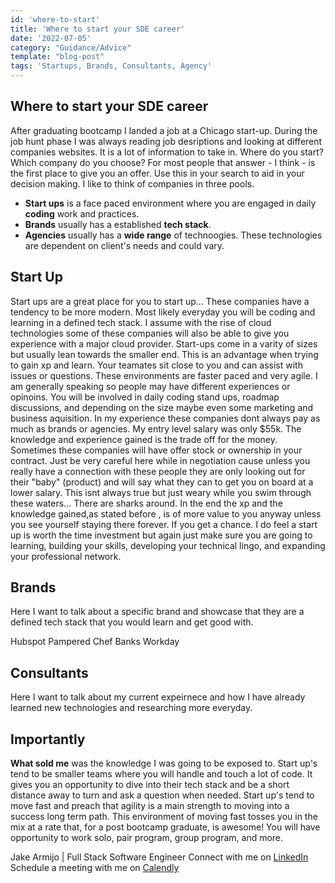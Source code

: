 ```yaml
---
id: 'where-to-start'
title: 'Where to start your SDE career'
date: '2022-07-05'
category: "Guidance/Advice"
template: "blog-post"
tags: 'Startups, Brands, Consultants, Agency'
---
```

## Where to start your SDE career

After graduating bootcamp I landed a job at a Chicago start-up. During the job hunt phase I was always reading job desriptions and looking at different companies websites. It is a lot of information to take in. Where do you start? Which company do you choose?  For most people that answer - I think - is the first place to give you an offer. Use this in your search to aid in your decision making. I like to think of companies in three pools.

- **Start ups** is a face paced environment where you are engaged in daily **coding** work and practices.
- **Brands** usually has a established **tech stack**.
- **Agencies** usually has a **wide range** of technoogies. These technologies are dependent on client's needs and could vary.

## Start Up
Start ups are a great place for you to start up... These companies have a tendency to be more modern. Most likely everyday you will be coding and learning in a defined tech stack. I assume with the rise of cloud technologies some of these companies will also be able to give you experience with a major cloud provider. Start-ups come in a varity of sizes but usually lean towards the smaller end. This is an advantage when trying to gain xp and learn. Your teamates sit close to you and can assist with issues or questions. These environments are faster paced and very agile. I am generally speaking so people may have different experiences or opinoins. You will be involved in daily coding stand ups, roadmap discussions, and depending on the size maybe even some marketing and business aquisition. In my experience these companies dont always pay as much as brands or agencies. My entry level salary was only $55k. The knowledge and experience gained is the trade off for the money. Sometimes these companies will have offer stock or ownership in your contract. Just be very careful here while in negotiation cause unless you really have a connection with these people they are only looking out for their "baby" (product) and will say what they can to get you on board at a lower salary. This isnt always true but just weary while you swim through these waters... There are sharks around. In the end the xp and the knowledge gained,as stated before , is of more value to you anyway unless you see yourself staying there forever. If you get a chance. I do feel a start up is worth the time investment but again just make sure you are going to learning, building your skills, developing your technical lingo, and expanding your professional network.

## Brands
Here I want to talk about a specific brand and showcase that they are a defined tech stack that you would learn and get good with.

Hubspot
Pampered Chef
Banks
Workday


## Consultants
Here I want to talk about my current expeirnece and how I have already learned new technologies and researching more everyday.

## Importantly

**What sold me** was the knowledge I was going to be exposed to. Start up's tend to be smaller teams where you will handle and touch a lot of code. It gives you an opportunity to dive into their tech stack and be a short distance away to turn and ask a question when needed. Start up's tend to move fast and preach that agility is a main strength to moving into a success long term path. This environment of moving fast tosses you in the mix at a rate that, for a post bootcamp graduate, is awesome! You will have opportunity to work solo, pair program, group program, and more. 

Jake Armijo <bold>|</bold> Full Stack Software Engineer
Connect with me on [LinkedIn](https://linkedin.com/in/jake-armijo/)
Schedule a meeting with me on [Calendly](https://calendly.com/armijojake/meeting)